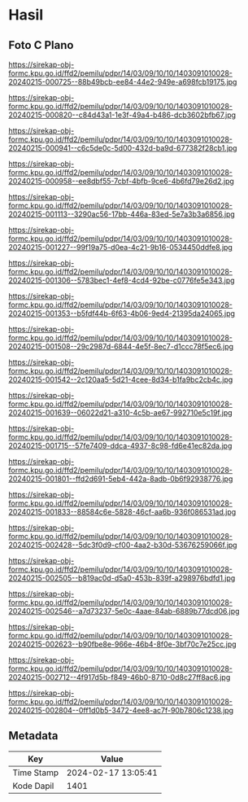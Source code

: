 # Hasil

## Foto C Plano

https://sirekap-obj-formc.kpu.go.id/ffd2/pemilu/pdpr/14/03/09/10/10/1403091010028-20240215-000725--88b49bcb-ee84-44e2-949e-a698fcb19175.jpg

https://sirekap-obj-formc.kpu.go.id/ffd2/pemilu/pdpr/14/03/09/10/10/1403091010028-20240215-000820--c84d43a1-1e3f-49a4-b486-dcb3602bfb67.jpg

https://sirekap-obj-formc.kpu.go.id/ffd2/pemilu/pdpr/14/03/09/10/10/1403091010028-20240215-000941--c6c5de0c-5d00-432d-ba9d-677382f28cb1.jpg

https://sirekap-obj-formc.kpu.go.id/ffd2/pemilu/pdpr/14/03/09/10/10/1403091010028-20240215-000958--ee8dbf55-7cbf-4bfb-9ce6-4b6fd79e26d2.jpg

https://sirekap-obj-formc.kpu.go.id/ffd2/pemilu/pdpr/14/03/09/10/10/1403091010028-20240215-001113--3290ac56-17bb-446a-83ed-5e7a3b3a6856.jpg

https://sirekap-obj-formc.kpu.go.id/ffd2/pemilu/pdpr/14/03/09/10/10/1403091010028-20240215-001227--99f19a75-d0ea-4c21-9b16-0534450ddfe8.jpg

https://sirekap-obj-formc.kpu.go.id/ffd2/pemilu/pdpr/14/03/09/10/10/1403091010028-20240215-001306--5783bec1-4ef8-4cd4-92be-c0776fe5e343.jpg

https://sirekap-obj-formc.kpu.go.id/ffd2/pemilu/pdpr/14/03/09/10/10/1403091010028-20240215-001353--b5fdf44b-6f63-4b06-9ed4-21395da24065.jpg

https://sirekap-obj-formc.kpu.go.id/ffd2/pemilu/pdpr/14/03/09/10/10/1403091010028-20240215-001508--29c2987d-6844-4e5f-8ec7-d1ccc78f5ec6.jpg

https://sirekap-obj-formc.kpu.go.id/ffd2/pemilu/pdpr/14/03/09/10/10/1403091010028-20240215-001542--2c120aa5-5d21-4cee-8d34-b1fa9bc2cb4c.jpg

https://sirekap-obj-formc.kpu.go.id/ffd2/pemilu/pdpr/14/03/09/10/10/1403091010028-20240215-001639--06022d21-a310-4c5b-ae67-992710e5c19f.jpg

https://sirekap-obj-formc.kpu.go.id/ffd2/pemilu/pdpr/14/03/09/10/10/1403091010028-20240215-001715--57fe7409-ddca-4937-8c98-fd6e41ec82da.jpg

https://sirekap-obj-formc.kpu.go.id/ffd2/pemilu/pdpr/14/03/09/10/10/1403091010028-20240215-001801--ffd2d691-5eb4-442a-8adb-0b6f92938776.jpg

https://sirekap-obj-formc.kpu.go.id/ffd2/pemilu/pdpr/14/03/09/10/10/1403091010028-20240215-001833--88584c6e-5828-46cf-aa6b-936f086531ad.jpg

https://sirekap-obj-formc.kpu.go.id/ffd2/pemilu/pdpr/14/03/09/10/10/1403091010028-20240215-002428--5dc3f0d9-cf00-4aa2-b30d-53676259066f.jpg

https://sirekap-obj-formc.kpu.go.id/ffd2/pemilu/pdpr/14/03/09/10/10/1403091010028-20240215-002505--b819ac0d-d5a0-453b-839f-a298976bdfd1.jpg

https://sirekap-obj-formc.kpu.go.id/ffd2/pemilu/pdpr/14/03/09/10/10/1403091010028-20240215-002546--a7d73237-5e0c-4aae-84ab-6889b77dcd06.jpg

https://sirekap-obj-formc.kpu.go.id/ffd2/pemilu/pdpr/14/03/09/10/10/1403091010028-20240215-002623--b90fbe8e-966e-46b4-8f0e-3bf70c7e25cc.jpg

https://sirekap-obj-formc.kpu.go.id/ffd2/pemilu/pdpr/14/03/09/10/10/1403091010028-20240215-002712--4f917d5b-f849-46b0-8710-0d8c27ff8ac6.jpg

https://sirekap-obj-formc.kpu.go.id/ffd2/pemilu/pdpr/14/03/09/10/10/1403091010028-20240215-002804--0ff1d0b5-3472-4ee8-ac7f-90b7806c1238.jpg


## Metadata

| Key        | Value               |
| ---------- | ------------------- |
| Time Stamp | 2024-02-17 13:05:41 |
| Kode Dapil | 1401                |



